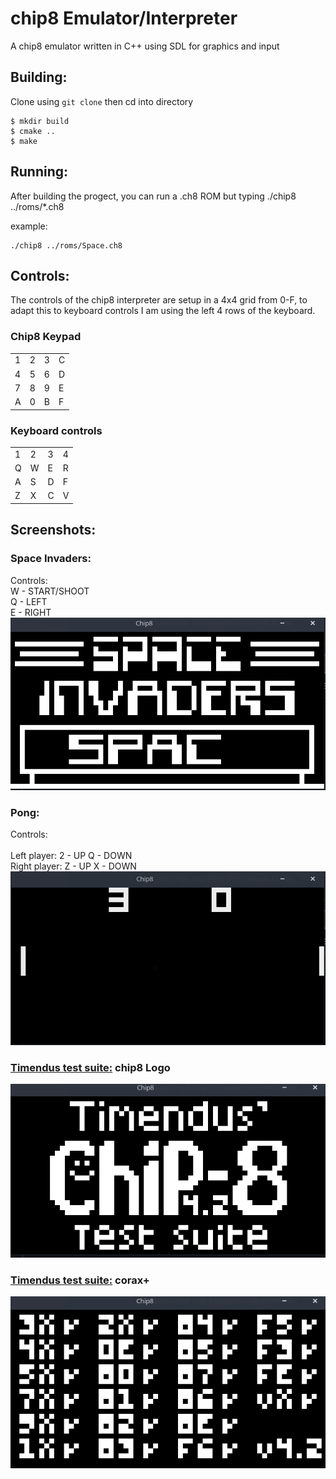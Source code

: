 # chip8 Emulator/Interpreter
A chip8 emulator written in C++ using SDL for graphics and input
 

## Building: 
Clone using `git clone` then cd into directory
```
$ mkdir build
$ cmake ..
$ make
```
## Running: 
After building the progect, you can run a .ch8 ROM but typing ./chip8 ../roms/*.ch8

example: 
```
./chip8 ../roms/Space.ch8
```
## Controls: 
The controls of the chip8 interpreter are setup in a 4x4 grid from 0-F, to adapt this to keyboard controls I am using the left 4 rows of the keyboard.

### Chip8 Keypad
|   |   |   |   |
|---|---|---|---|   
| 1 | 2 | 3 | C |
| 4 | 5 | 6 | D |     
| 7 | 8 | 9 | E |
| A | 0 | B | F |

### Keyboard controls
|   |   |   |   |
|---|---|---|---|   
| 1 | 2 | 3 | 4 |
| Q | W | E | R |     
| A | S | D | F |
| Z | X | C | V |

## Screenshots:
### Space Invaders:
Controls:<br />
    W - START/SHOOT<br />
    Q - LEFT<br />
    E - RIGHT<br />
![alt text](https://github.com/GratG/chip8/blob/main/screenshots/Space-Invaders.png)
### Pong:
Controls:<br />  
    Left player: 2 - UP Q - DOWN<br />
    Right player: Z - UP X - DOWN<br /> 
![alt text](https://github.com/GratG/chip8/blob/main/screenshots/Pong.png)
### [Timendus test suite:](https://github.com/Timendus/chip8-test-suite) chip8 Logo
![alt text](https://github.com/GratG/chip8/blob/main/screenshots/Timendus.png)
### [Timendus test suite:](https://github.com/Timendus/chip8-test-suite) corax+
![alt text](https://github.com/GratG/chip8/blob/main/screenshots/Corax.png)